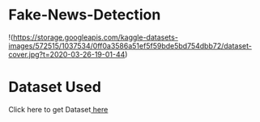 # Fake-News-Detection
!(https://storage.googleapis.com/kaggle-datasets-images/572515/1037534/0ff0a3586a51ef5f59bde5bd754dbb72/dataset-cover.jpg?t=2020-03-26-19-01-44)

# Dataset Used
Click here to get Dataset[ here](https://www.kaggle.com/datasets/clmentbisaillon/fake-and-real-news-dataset)

